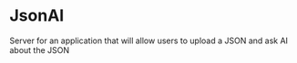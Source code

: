 # JsonAI
Server for an application that will allow users to upload a JSON and ask AI about the JSON
